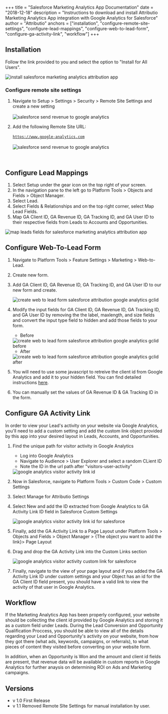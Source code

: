 +++
title = "Salesforce Marketing Analytics App Documentation"
date = "2018-12-18"
description = "Instructions to download and install Attributio Marketing Analytics App integration with Google Analytics for Salesforce"
author = "Attributio"
anchors = ["installation", "configure-remote-site-settings", "configure-lead-mappings", "configure-web-to-lead-form", "configure-ga-activity-link", "workflow"]
+++


## Installation

Follow the link provided to you and select the option to "Install for All Users".

<img class="img-responsive img-thumbnail" src="/img/docs/salesforce/install-marketing-analytics-screen.png" alt="install salesforce marketing analytics attribution app" />

<br>

### Configure remote site settings

1. Navigate to Setup > Settings > Security > Remote Site Settings and create a new setting
	<br><br>
	<img class="img-responsive img-thumbnail" src="/img/blog/201812/sf-new-remote-site.png" alt="salesforce send revenue to google analytics" />

2. Add the following Remote Site URL: 
	<br><br>
	<code>https://www.google-analytics.com</code>
	<br><br>
	<img class="img-responsive img-thumbnail" src="/img/blog/201812/sf-new-remote-site-create.png" alt="salesforce send revenue to google analytics" />

<br>

## Configure Lead Mappings

1. Select Setup under the gear icon on the top right of your screen.
2. In the navigation pane to the left go to Platform Tools > Objects and Fields > Object Manager. 
3. Select Lead.
4. Select Fields & Relationships and on the top right corner, select Map Lead Fields.
5. Map GA Client ID, GA Revenue ID, GA Tracking ID, and GA User ID to their respective fields from Leads to Accounts and Opportunities.

<img class="img-responsive img-thumbnail" src="/img/docs/salesforce/map-leads-fields.png" alt="map leads fields for salesforce marketing analytics attribution app" />

<br>

## Configure Web-To-Lead Form

1. Navigate to Platform Tools > Feature Settings > Marketing > Web-to-Lead.
2. Create new form.
3. Add GA Client ID, GA Revenue ID, GA Tracking ID, and GA User ID to our new form and create.

	<img class="img-responsive img-thumbnail" src="/img/docs/salesforce/web-to-lead-setup.png" alt="create web to lead form salesforce attribution google analytics gclid" />

4. Modify the input fields for GA Client ID, GA Revenue ID, GA Tracking ID, and GA User ID by removing the the label, maxlength, and size fields and convert the input type field to hidden and add those fields to your form.
	* Before

	<img class="img-responsive img-thumbnail" src="/img/docs/salesforce/web-to-lead-setup-before.png" alt="create web to lead form salesforce attribution google analytics gclid before" />

	* After

	<img class="img-responsive img-thumbnail" src="/img/docs/salesforce/web-to-lead-setup-after.png" alt="create web to lead form salesforce attribution google analytics gclid after" />

5. You will need to use some javascript to retreive the client id from Google Analytics and add it to your hidden field. You can find detailed instructions <a href="/blog/2017/04/27/track-conversions-with-google-analytics-client-id/">here</a>.
6. You can manually set the values of GA Revenue ID & GA Tracking ID in the form.

## Configure GA Activity Link

In order to view your Lead's activity on your website via Google Analytics, you'll need to add a custom setting and add the custom link object provided by this app into your desired layout in Leads, Accounts, and Opportunities.

1. Find the unique path for visitor activity in Google Analytics
	* Log into Google Analytics
	* Navigate to Audience > User Explorer and select a random CLient ID
	* Note the ID in the url path after "visitors-user-activity"
	
	<img class="img-responsive img-thumbnail" src="/img/docs/salesforce/ga-visitor-user-activity-link.png" alt="google analytics visitor activity link id" />

2. Now in Salesforce, navigate to Platform Tools > Custom Code > Custom Settings
3. Select Manage for Attributio Settings
4. Select New and add the ID extracted from Google Analytics to GA Activity Link ID field in Salesforce Custom Settings

	<img class="img-responsive img-thumbnail" src="/img/docs/salesforce/ga-activity-link-id-setting.png" alt="google analytics visitor activity link id for salesforce" />	

5. Finally, add the GA Activity Link to a Page Layout under Platform Tools > Objects and Fields > Object Manager > {The object you want to add the link}> Page Layout
6. Drag and drop the GA Activity Link into the Custom Links section

	<img class="img-responsive img-thumbnail" src="/img/docs/salesforce/ga-activity-link-page-layout.png" alt="google analytics visitor activity custom link for salesforce" />

7. Finally, navigate to the view of your page layout and if you added the GA Activity Link ID under custom settings and your Object has an id for the GA Client ID field present, you should have a valid link to view the activity of that user in Google Analytics.

## Workflow

If the Marketing Analytics App has been properly configured, your website should be collecting the client id provided by Google Analytics and storing it as a custom field under Leads. During the Lead Conversion and Opportunity Qualification Proccess, you should be able to view all of the details regarding your Lead and Opportunity's activity on your website, from how they got there (what ads, keywords, campaigns, or referrals), to what pieces of content they visited before converting on your website form.

In addition, when an Opportunity is Won and the amount and client id fields are present, that revenue data will be available in custom reports in Google Analytics for further anaysis on determining ROI on Ads and Marketing campaigns.

## Versions

- v 1.0 First Release
- v 1.1 Removed Remote SIte Settings for manual installation by user.
